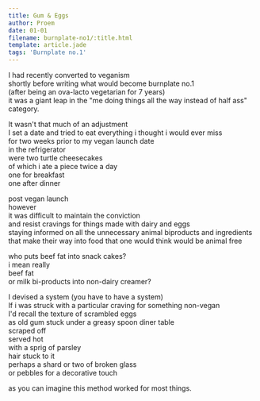 ```yaml
---
title: Gum & Eggs
author: Proem
date: 01-01
filename: burnplate-no1/:title.html
template: article.jade
tags: 'Burnplate no.1'
---
```


I had recently converted to veganism  
shortly before writing what would become burnplate no.1  
(after being an ova-lacto vegetarian for 7 years)  
it was a giant leap in the "me doing things all the way instead of half ass" category.  

It wasn't that much of an adjustment  
I set a date and tried to eat everything i thought i would ever miss  
for two weeks prior to my vegan launch date  
in the refrigerator  
were two turtle cheesecakes  
of which i ate a piece twice a day  
one for breakfast  
one after dinner  

post vegan launch  
however  
it was difficult to maintain the conviction  
and resist cravings for things made with dairy and eggs  
staying informed on all the unnecessary animal biproducts and ingredients that make their way into food that one would think would be animal free  

who puts beef fat into snack cakes?  
i mean really  
beef fat  
or milk bi-products into non-dairy creamer?  

I devised a system (you have to have a system)  
If i was struck with a particular craving for something non-vegan  
I'd recall the texture of scrambled eggs  
as old gum stuck under a greasy spoon diner table  
scraped off  
served hot  
with a sprig of parsley  
hair stuck to it  
perhaps a shard or two of broken glass  
or pebbles for a decorative touch  

as you can imagine this method worked for most things.